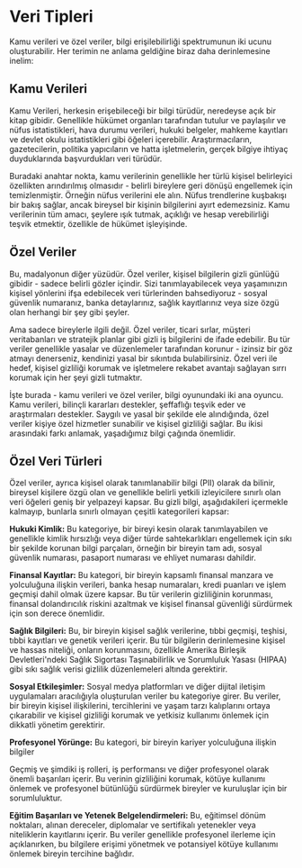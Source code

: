 # Veri Tipleri

Kamu verileri ve özel veriler, bilgi erişilebilirliği spektrumunun iki ucunu oluşturabilir. Her terimin ne anlama geldiğine biraz daha derinlemesine inelim:

## Kamu Verileri

Kamu Verileri, herkesin erişebileceği bir bilgi türüdür, neredeyse açık bir kitap gibidir. Genellikle hükümet organları tarafından tutulur ve paylaşılır ve nüfus istatistikleri, hava durumu verileri, hukuki belgeler, mahkeme kayıtları ve devlet okulu istatistikleri gibi öğeleri içerebilir. Araştırmacıların, gazetecilerin, politika yapıcıların ve hatta işletmelerin, gerçek bilgiye ihtiyaç duyduklarında başvurdukları veri türüdür.

Buradaki anahtar nokta, kamu verilerinin genellikle her türlü kişisel belirleyici özellikten arındırılmış olmasıdır - belirli bireylere geri dönüşü engellemek için temizlenmiştir. Örneğin nüfus verilerini ele alın. Nüfus trendlerine kuşbakışı bir bakış sağlar, ancak bireysel bir kişinin bilgilerini ayırt edemezsiniz. Kamu verilerinin tüm amacı, şeylere ışık tutmak, açıklığı ve hesap verebilirliği teşvik etmektir, özellikle de hükümet işleyişinde.

## Özel Veriler
Bu, madalyonun diğer yüzüdür. Özel veriler, kişisel bilgilerin gizli günlüğü gibidir - sadece belirli gözler içindir. Sizi tanımlayabilecek veya yaşamınızın kişisel yönlerini ifşa edebilecek veri türlerinden bahsediyoruz - sosyal güvenlik numaranız, banka detaylarınız, sağlık kayıtlarınız veya size özgü olan herhangi bir şey gibi şeyler.

Ama sadece bireylerle ilgili değil. Özel veriler, ticari sırlar, müşteri veritabanları ve stratejik planlar gibi gizli iş bilgilerini de ifade edebilir. Bu tür veriler genellikle yasalar ve düzenlemeler tarafından korunur - izinsiz bir göz atmayı denerseniz, kendinizi yasal bir sıkıntıda bulabilirsiniz. Özel veri ile hedef, kişisel gizliliği korumak ve işletmelere rekabet avantajı sağlayan sırrı korumak için her şeyi gizli tutmaktır.

İşte burada - kamu verileri ve özel veriler, bilgi oyunundaki iki ana oyuncu. Kamu verileri, bilinçli kararları destekler, şeffaflığı teşvik eder ve araştırmaları destekler. Saygılı ve yasal bir şekilde ele alındığında, özel veriler kişiye özel hizmetler sunabilir ve kişisel gizliliği sağlar. Bu ikisi arasındaki farkı anlamak, yaşadığımız bilgi çağında önemlidir.

## Özel Veri Türleri
Özel veriler, ayrıca kişisel olarak tanımlanabilir bilgi (PII) olarak da bilinir, bireysel kişilere özgü olan ve genellikle belirli yetkili izleyicilere sınırlı olan veri öğeleri geniş bir yelpazeyi kapsar. Bu gizli bilgi, aşağıdakileri içermekle kalmayıp, bunlarla sınırlı olmayan çeşitli kategorileri kapsar:

__Hukuki Kimlik:__ Bu kategoriye, bir bireyi kesin olarak tanımlayabilen ve genellikle kimlik hırsızlığı veya diğer türde sahtekarlıkları engellemek için sıkı bir şekilde korunan bilgi parçaları, örneğin bir bireyin tam adı, sosyal güvenlik numarası, pasaport numarası ve ehliyet numarası dahildir.

__Finansal Kayıtlar:__ Bu kategori, bir bireyin kapsamlı finansal manzara ve yolculuğuna ilişkin verileri, banka hesap numaraları, kredi puanları ve işlem geçmişi dahil olmak üzere kapsar. Bu tür verilerin gizliliğinin korunması, finansal dolandırıcılık riskini azaltmak ve kişisel finansal güvenliği sürdürmek için son derece önemlidir.

__Sağlık Bilgileri:__ Bu, bir bireyin kişisel sağlık verilerine, tıbbi geçmişi, teşhisi, tıbbi kayıtları ve genetik verileri içerir. Bu tür bilgilerin derinlemesine kişisel ve hassas niteliği, onların korunmasını, özellikle Amerika Birleşik Devletleri'ndeki Sağlık Sigortası Taşınabilirlik ve Sorumluluk Yasası (HIPAA) gibi sıkı sağlık verisi gizlilik düzenlemeleri altında gerektirir.

__Sosyal Etkileşimler:__ Sosyal medya platformları ve diğer dijital iletişim uygulamaları aracılığıyla oluşturulan veriler bu kategoriye girer. Bu veriler, bir bireyin kişisel ilişkilerini, tercihlerini ve yaşam tarzı kalıplarını ortaya çıkarabilir ve kişisel gizliliği korumak ve yetkisiz kullanımı önlemek için dikkatli yönetim gerektirir.

__Profesyonel Yörünge:__ Bu kategori, bir bireyin kariyer yolculuğuna ilişkin bilgiler

Geçmiş ve şimdiki iş rolleri, iş performansı ve diğer profesyonel olarak önemli başarıları içerir. Bu verinin gizliliğini korumak, kötüye kullanımı önlemek ve profesyonel bütünlüğü sürdürmek bireyler ve kuruluşlar için bir sorumluluktur.

__Eğitim Başarıları ve Yetenek Belgelendirmeleri:__ Bu, eğitimsel dönüm noktaları, alınan dereceler, diplomalar ve sertifikalı yetenekler veya niteliklerin kayıtlarını içerir. Bu veriler genellikle profesyonel ilerleme için açıklanırken, bu bilgilere erişimi yönetmek ve potansiyel kötüye kullanımı önlemek bireyin tercihine bağlıdır.
